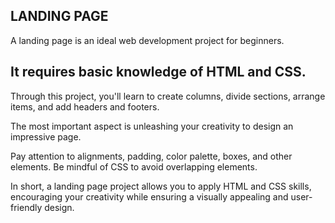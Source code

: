 **LANDING PAGE**
---------------------------------------------------------
A landing page is an ideal web development project for beginners.

**It requires basic knowledge of HTML and CSS.**
------------------------------------------------------------------------------------------------
Through this project, you'll learn to create columns, divide sections, arrange items, and add headers and footers.

The most important aspect is unleashing your creativity to design an impressive page.

Pay attention to alignments, padding, color palette, boxes, and other elements. Be mindful of CSS to avoid overlapping elements.

In short, a landing page project allows you to apply HTML and CSS skills, encouraging your creativity while ensuring a visually appealing and user-friendly design.
